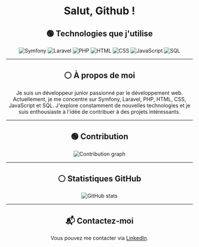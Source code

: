 <div align="center">

# Salut, Github ! 

## 🟢 Technologies que j'utilise

![Symfony](https://img.shields.io/badge/-Symfony-000000?style=flat&logo=symfony&logoColor=white)
![Laravel](https://img.shields.io/badge/-Laravel-FF2D20?style=flat&logo=laravel&logoColor=white)
![PHP](https://img.shields.io/badge/-PHP-777BB4?style=flat&logo=php&logoColor=white)
![HTML](https://img.shields.io/badge/-HTML5-E34F26?style=flat&logo=html5&logoColor=white)
![CSS](https://img.shields.io/badge/-CSS3-1572B6?style=flat&logo=css3&logoColor=white)
![JavaScript](https://img.shields.io/badge/-JavaScript-F7DF1E?style=flat&logo=javascript&logoColor=black)
![SQL](https://img.shields.io/badge/-SQL-4479A1?style=flat&logo=mysql&logoColor=white)

---

## ⚪ À propos de moi

Je suis un développeur junior passionné par le développement web. Actuellement, je me concentre sur Symfony, Laravel, PHP, HTML, CSS, JavaScript et SQL. J'explore constamment de nouvelles technologies et je suis enthousiaste à l'idée de contribuer à des projets intéressants.

---

## 🟢 Contribution

![Contribution graph](https://raw.githubusercontent.com/amn93p/amn93p/output/github-contribution-grid-snake.svg)

---

## ⚪ Statistiques GitHub

![GitHub stats](https://github-readme-stats.vercel.app/api?username=amn93p&show_icons=true)

---

## 📬 Contactez-moi

Vous pouvez me contacter via [LinkedIn](https://fr.linkedin.com/in/amine-ben-farhat-bb05a52b5).

</div>
